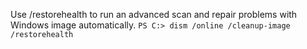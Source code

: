 Use /restorehealth to run an advanced scan and repair problems with Windows image automatically. 
`` PS C:> dism /online /cleanup-image /restorehealth ``
